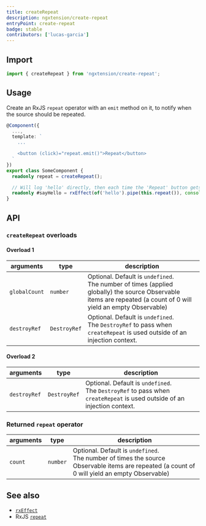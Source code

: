 ```yaml
---
title: createRepeat
description: ngxtension/create-repeat
entryPoint: create-repeat
badge: stable
contributors: ['lucas-garcia']
---
```


## Import

```ts
import { createRepeat } from 'ngxtension/create-repeat';
```

## Usage

Create an RxJS `repeat` operator with an `emit` method on it, to notify when the source should be repeated.

```ts
@Component({
  ...,
  template: `
    ...

    <button (click)="repeat.emit()">Repeat</button>
  `
})
export class SomeComponent {
  readonly repeat = createRepeat();

  // Will log 'hello' directly, then each time the 'Repeat' button gets clicked
  readonly #sayHello = rxEffect(of('hello').pipe(this.repeat()), console.log);
}
```

## API

### `createRepeat` overloads

#### Overload 1

| arguments     | type         | description                                                                                                                                                        |
| ------------- | ------------ | ------------------------------------------------------------------------------------------------------------------------------------------------------------------ |
| `globalCount` | `number`     | Optional. Default is `undefined`.<br>The number of times (applied globally) the source Observable items are repeated (a count of 0 will yield an empty Observable) |
| `destroyRef`  | `DestroyRef` | Optional. Default is `undefined`.<br>The `DestroyRef` to pass when `createRepeat` is used outside of an injection context.                                         |

#### Overload 2

| arguments    | type         | description                                                                                                                |
| ------------ | ------------ | -------------------------------------------------------------------------------------------------------------------------- |
| `destroyRef` | `DestroyRef` | Optional. Default is `undefined`.<br>The `DestroyRef` to pass when `createRepeat` is used outside of an injection context. |

### Returned `repeat` operator

| arguments | type     | description                                                                                                                                     |
| --------- | -------- | ----------------------------------------------------------------------------------------------------------------------------------------------- |
| `count`   | `number` | Optional. Default is `undefined`.<br>The number of times the source Observable items are repeated (a count of 0 will yield an empty Observable) |

## See also

- [`rxEffect`](https://ngxtension.netlify.app/utilities/operators/rx-effect)
- RxJS [`repeat`](https://rxjs.dev/api/index/function/repeat)
